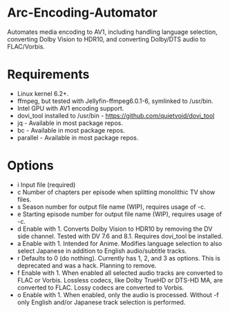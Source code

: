 # Arc-Encoding-Automator
Automates media encoding to AV1, including handling language selection, converting Dolby Vision to HDR10, and converting Dolby/DTS audio to FLAC/Vorbis.

# Requirements
- Linux kernel 6.2+.
- ffmpeg, but tested with Jellyfin-ffmpeg6.0.1-6, symlinked to /usr/bin.
- Intel GPU with AV1 encoding support.
- dovi_tool installed to /usr/bin - https://github.com/quietvoid/dovi_tool
- jq - Available in most package repos.
- bc - Available in most package repos.
- parallel - Available in most package repos.

# Options
- i Input file (required)
- c Number of chapters per episode when splitting monolithic TV show files.
- s Season number for output file name (WIP), requires usage of -c.
- e Starting episode number for output file name (WIP), requires usage of -c.
- d Enable with 1.  Converts Dolby Vision to HDR10 by removing the DV side channel.  Tested with DV 7.6 and 8.1.  Requires dovi_tool be installed.
- a Enable with 1.  Intended for Anime.  Modifies language selection to also select Japanese in addition to English audio/subtitle tracks.
- r Defaults to 0 (do nothing).  Currently has 1, 2, and 3 as options.  This is deprecated and was a hack.  Planning to remove.
- f Enable with 1.  When enabled all selected audio tracks are converted to FLAC or Vorbis.  Lossless codecs, like Dolby TrueHD or DTS-HD MA, are converted to FLAC.  Lossy codecs are converted to Vorbis.
- o Enable with 1.  When enabled, only the audio is processed.  Without -f only English and/or Japanese track selection is performed.
